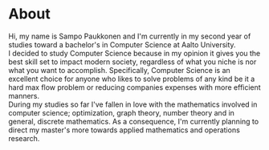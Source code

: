 # About
Hi, my name is Sampo Paukkonen and I'm currently in my second year of studies toward a bachelor's in Computer Science at Aalto University.\
I decided to study Computer Science because in my opinion it gives you the best skill set to impact modern society, regardless of what you niche is nor what you want to accomplish.
Specifically, Computer Science is an excellent choice for anyone who likes to solve problems of any kind be it a hard max flow problem or reducing companies expenses with more efficient manners.\
During my studies so far I've fallen in love with the mathematics involved in computer science; optimization, graph theory, number theory and in general, discrete mathematics.
As a consequence, I'm currently planning to direct my master's more towards applied mathematics and operations research.
